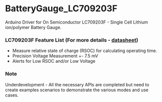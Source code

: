 # BatteryGauge_LC709203F
Arduino Driver for On Semiconductor LC709203F - Single Cell Lithium ion/polymer Battery Gauge.

### LC709203F Feature List (For more details - [datasheet](https://www.onsemi.com/pub/Collateral/LC709203F-D.PDF))
- Measure relative state of charge (RSOC) for calculating operating time.
- Precision Voltage Measurement +- 7.5 mV
- Alerts for Low RSOC and/or Low Voltage


### Note
Underdevelopment - All the necessary APIs are completed but need to create examples scenarios to demonstrate the various modes and use cases.
